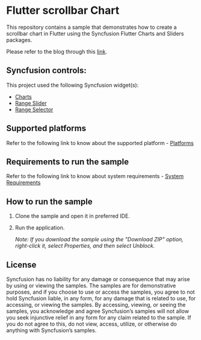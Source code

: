 # Flutter scrollbar Chart

This repository contains a sample that demonstrates how to create a scrollbar chart in Flutter using the Syncfusion Flutter Charts and Sliders packages.

Please refer to the blog through this [link](https://www.syncfusion.com/blogs/post/adding-scrollbar-in-flutter-charts).

## Syncfusion controls:

This project used the following Syncfusion widget(s):
* [Charts](https://www.syncfusion.com/flutter-widgets/flutter-charts)
* [Range Slider](https://www.syncfusion.com/flutter-widgets/flutter-range-slider)
* [Range Selector](https://www.syncfusion.com/flutter-widgets/flutter-range-selector)

## Supported platforms

Refer to the following link to know about the supported platform - [Platforms](https://help.syncfusion.com/flutter/system-requirements#supported-platforms)

## Requirements to run the sample

Refer to the following link to know about system requirements - [System Requirements](https://help.syncfusion.com/flutter/system-requirements)

## How to run the sample

1. Clone the sample and open it in preferred IDE.
2. Run the application.

   *Note: If you download the sample using the "Download ZIP" option, right-click it, select Properties, and then select Unblock.*

## License

Syncfusion has no liability for any damage or consequence that may arise by using or viewing the samples. The samples are for demonstrative purposes, and if you choose to use or access the samples, you agree to not hold Syncfusion liable, in any form, for any damage that is related to use, for accessing, or viewing the samples. By accessing, viewing, or seeing the samples, you acknowledge and agree Syncfusion’s samples will not allow you seek injunctive relief in any form for any claim related to the sample. If you do not agree to this, do not view, access, utilize, or otherwise do anything with Syncfusion’s samples.
